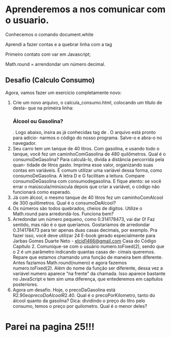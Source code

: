 # Aprenderemos a nos comunicar com o usuario.

Conhecemos o comando document.white

Aprendi a fazer contas e a quebrar linha com a tag <br>

Primeiro contato com var em Javascript;

Math.round = arrendondar um número decimal.



## Desafio (Calculo Consumo)

Agora, vamos fazer um exercício completamente novo:
1) Crie um novo arquivo, o calcula_consumo.html, colocando um título de desta-
que na primeira linha: <h3>Álcool ou Gasolina?</h3>. Logo abaixo, insira as
já conhecidas tag de <script> e </script>. O arquivo está pronto para adicio-
narmos o código do nosso programa. Salve-o e abra-o no navegador.
2) Seu carro tem um tanque de 40 litros.
Com gasolina, e usando todo o
tanque, você fez um caminhoComGasolina de 480 quilômetros.
Qual é o
consumoDeGasolina? Para calculá-lo, divida a distância percorrida pela quan-
tidade de litros gasto. Imprima esse valor, organizando suas contas em variáveis.
É comum utilizar uma variável dessa forma, como consumoDeGasolina. A letra
D e G facilitam a leitura. Compare consumoDeGasolina com consumodegasolina.
E fique atento: se você errar o maiúscula/minúscula depois que criar a variável, o
código não funcionará como esperado.
3) Já com álcool, o mesmo tanque de 40 litros fez um caminhoComAlcool de 300
quilômetros. Qual é o consumoDeAlcool?
4) Os números são todos quebrados, cheios de dígitos. Utilize o Math.round para
arredondá-los. Funciona bem?
5) Arredondar um número pequeno, como 0.314178473, vai dar 0! Faz sentido,
mas não é o que queríamos. Gostaríamos de arredondar 0.314178473 para
ter apenas duas casas decimais, por exemplo. Pra fazer isso, você deve utilizar
24
E-book gerado especialmente para Jarbas Gomes Duarte Neto - elcid1466@gmail.com
Casa do Código
Capítulo 2. Comunique-se com o usuário
numero.toFixed(2), sendo que o 2 é um parâmetro indicando quantas casas de-
cimais queremos.
Repare que estamos chamando uma função de maneira bem diferente. Antes
fazíamos Math.round(numero) e agora fazemos numero.toFixed(2). Além do
nome da função ser diferente, dessa vez a variável numero aparece “na frente”
da chamada. Isso aparece bastante no JavaScript e tem sim uma diferença, que
entederemos em capítulos posteriores.
6) Agora um desafio. Hoje, o precoDaGasolina está R$2.90 e o precoDoAlcool
R$2.40. Qual é o precoPorKilometro, tanto do álcool quanto da gasolina? Dica:
dividindo o preço do litro pelo consumo, temos o preço por quilometro. Qual é
o menor deles?

# Parei na pagina 25!!!
